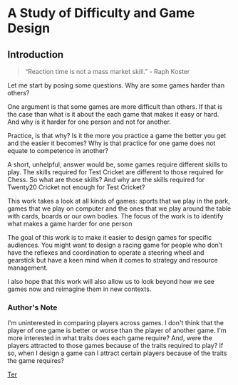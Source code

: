 # A Study of Difficulty and Game Design
## Introduction
> “Reaction time is not a mass market skill.” - Raph Koster

Let me start by posing some questions. Why are some games harder than others? 

One argument is that some games are more difficult than others. If that is the case than what is it about the each game that makes it easy or hard. And why is it harder for one person and not for another.

Practice, is that why? Is it the more you practice a game the better you get and the easier it becomes? Why is that practice for one game does not equate to competence in another?

A short, unhelpful, answer would be, some games require different skills to play. The skills required for Test Cricket are different to those required for Chess. So what are those skills? And why are the skills required for Twenty20 Cricket not enough for Test Cricket?

This work takes a look at all kinds of games: sports that we play in the park, games that we play on computer and the ones that we play around the table with cards, boards or our own bodies. The focus of the work is to identify what makes a game harder for one person 

The goal of this work is to make it easier to design games for specific audiences. You might want to design a racing game for people who don’t have the reflexes and coordination to operate a steering wheel and gearstick but have a keen mind when it comes to strategy and resource management.
 
I also hope that this work will also allow us to look beyond how we see games now and reimagine them in new contexts. 

### Author's Note
I'm uninterested in comparing players across games. I don't think that the player of one game is better or worse than the player of another game. I'm more interested in what traits does each game require? And, were the players attracted to those games because of the traits required to play? If so, when I design a game can I attract certain players because of the traits the game requires?

[Ter](./)
<!--stackedit_data:
eyJoaXN0b3J5IjpbMTMwOTUwNTgyM119
-->